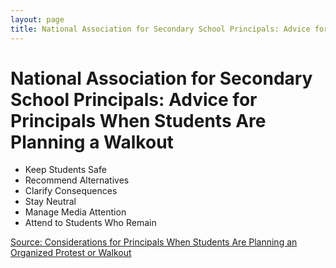 ```yaml
---
layout: page
title: National Association for Secondary School Principals: Advice for Principals When Students Are Planning a Walkout
---
```


National Association for Secondary School Principals: Advice for Principals When Students Are Planning a Walkout
=================

* Keep Students Safe
* Recommend Alternatives
* Clarify Consequences
* Stay Neutral
* Manage Media Attention
* Attend to Students Who Remain


 [Source: Considerations for Principals When Students Are Planning an Organized Protest or Walkout](http://blog.nassp.org/2018/02/23/considerations-for-principals-when-students-are-planning-an-organized-protest-or-walkout/)

